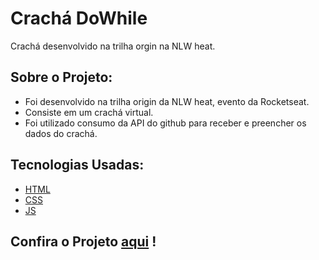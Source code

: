 # Crachá DoWhile
Crachá desenvolvido na trilha orgin na NLW heat.

## Sobre o Projeto:
- Foi desenvolvido na trilha origin da NLW heat, evento da Rocketseat.
- Consiste em um crachá virtual.
- Foi utilizado consumo da API do github para receber e preencher os dados do crachá.

## Tecnologias Usadas:
- <a href= "https://developer.mozilla.org/en-US/docs/Web/HTML" target="_blank">HTML</a> 
- <a href= "https://developer.mozilla.org/en-US/docs/Web/CSS" target="_blank">CSS</a>
- <a href = "https://developer.mozilla.org/en-US/docs/Web/JavaScript" target="_blank">JS</a>

## Confira o Projeto <a href= "https://jubassul.github.io/cracha-nlw-heat/">aqui</a> !
